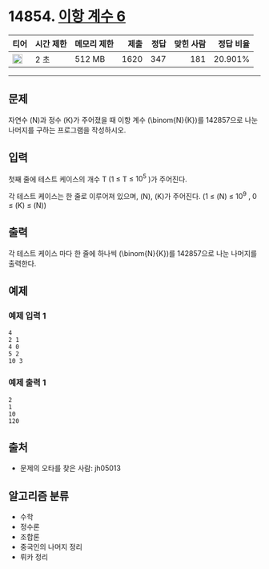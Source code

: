 # 14854. [이항 계수 6](https://www.acmicpc.net/problem/14854)

| 티어                                                                  | 시간 제한 | 메모리 제한 | 제출 | 정답 | 맞힌 사람 | 정답 비율 |
| --------------------------------------------------------------------- | --------- | ----------- | ---: | ---: | --------: | --------: |
| <img src="https://static.solved.ac/tier_small/22.svg" width="20px" /> | 2 초      | 512 MB      | 1620 |  347 |       181 |   20.901% |

---

## 문제

자연수 \(N\)과 정수 \(K\)가 주어졌을 때 이항 계수 \(\binom{N}{K}\)를 142857으로 나눈 나머지를 구하는 프로그램을 작성하시오.

## 입력

첫째 줄에 테스트 케이스의 개수 T (1 ≤ T ≤ $10^{5}$
)가 주어진다.

각 테스트 케이스는 한 줄로 이루어져 있으며, \(N\), \(K\)가 주어진다. (1 ≤ \(N\) ≤ $10^{9}$
, 0 ≤ \(K\) ≤ \(N\))

## 출력

각 테스트 케이스 마다 한 줄에 하나씩 \(\binom{N}{K}\)를 142857으로 나눈 나머지를 출력한다.

## 예제

### 예제 입력 1

```
4
2 1
4 0
5 2
10 3
```

### 예제 출력 1

```
2
1
10
120
```

## 출처

- 문제의 오타를 찾은 사람: jh05013

## 알고리즘 분류

- 수학
- 정수론
- 조합론
- 중국인의 나머지 정리
- 뤼카 정리
